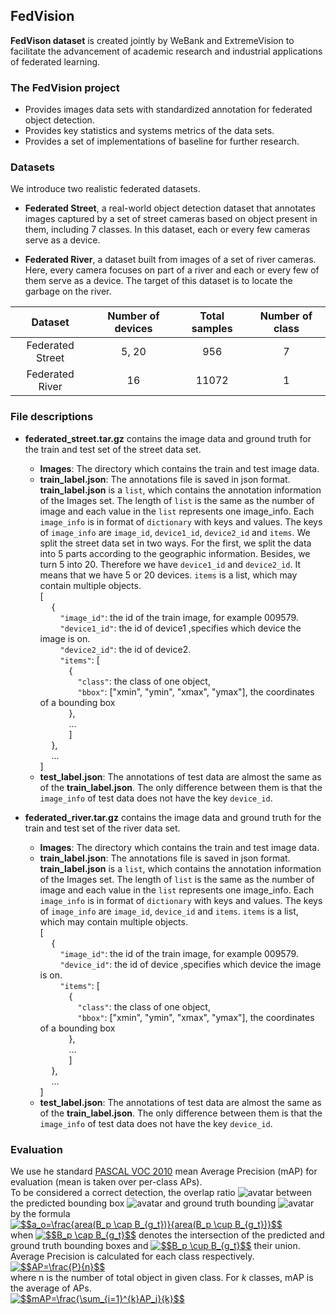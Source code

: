 ## FedVision
**FedVison dataset** is created jointly by WeBank and ExtremeVision to facilitate the advancement of academic research 
and industrial applications of federated learning.

### The FedVision project

* Provides images data sets with standardized annotation for federated object detection.
* Provides key statistics  and systems metrics of the data sets.
* Provides a set of implementations of baseline for further research.

### Datasets
We introduce two realistic federated datasets.
 
* **Federated Street**, a real-world object detection dataset that annotates images captured by a set of street cameras 
based on object present in them, including 7 classes. In this dataset, each or every few cameras serve as a device.

* **Federated River**, a dataset built from images of a set of river cameras. Here, every camera focuses on part of 
a river and each or every few of them serve as a device. The target of this dataset is to locate the garbage on the river. 

 | Dataset | Number of devices | Total samples | Number of class| 
 |:---:|:---:|:---:|:---:|
 | Federated Street | 5, 20 | 956 | 7 |
 | Federated River | 16 | 11072 | 1 |
 
### File descriptions

* **federated_street.tar.gz** contains the image data and ground truth for the train and test set of the street data set.
    * **Images**: The directory which contains the train and test image data.
    * **train_label.json**: The annotations file is saved in json format. **train_label.json** is a `list`, which 
    contains the annotation information of the Images set. The length of `list` is the same as the number of image and each value
    in the `list` represents one image_info. Each `image_info` is in format of `dictionary` with keys and values. The keys 
    of `image_info` are `image_id`, `device1_id`, `device2_id` and `items`. We split the street data set in two ways. For the first, we
    split the data into 5 parts according to the geographic information. Besides, we turn 5 into 20. Therefore we have `device1_id` and
     `device2_id`. It means that we have 5 or 20 devices. `items` is a list, which may contain multiple objects.  
    [  
     &emsp;    {  
     &emsp;&emsp;    `"image_id"`: the id of the train image, for example 009579.  
     &emsp;&emsp;    `"device1_id"`: the id of device1 ,specifies which device the image is on.   
     &emsp;&emsp;    `"device2_id"`: the id of device2.    
     &emsp;&emsp;    `"items"`: [  
     &emsp;&emsp;&emsp;       {  
     &emsp;&emsp;&emsp;&emsp;          `"class"`: the class of one object,  
     &emsp;&emsp;&emsp;&emsp;          `"bbox"`: ["xmin", "ymin", "xmax", "ymax"], the coordinates of a bounding box  
     &emsp;&emsp;&emsp;       },  
     &emsp;&emsp;&emsp;       ...  
     &emsp;&emsp;&emsp;       ]  
     &emsp;     },  
     &emsp;     ...  
    ]
    * **test_label.json**: The annotations of test data are almost the same as of the **train_label.json**. The only difference between them is that 
    the `image_info` of test data does not have the key `device_id`.  
   

* **federated_river.tar.gz** contains the image data and ground truth for the train and test set of the river data set.

    * **Images**: The directory which contains the train and test image data.
    * **train_label.json**: The annotations file is saved in json format. **train_label.json** is a `list`, which 
    contains the annotation information of the Images set. The length of `list` is the same as the number of image and each value
    in the `list` represents one image_info. Each `image_info` is in format of `dictionary` with keys and values. The keys 
    of `image_info` are `image_id`, `device_id` and `items`. `items` is a list, which may contain multiple objects.  
    [  
     &emsp;    {  
     &emsp;&emsp;    `"image_id"`: the id of the train image, for example 009579.  
     &emsp;&emsp;    `"device_id"`: the id of device ,specifies which device the image is on.   
     &emsp;&emsp;    `"items"`: [  
     &emsp;&emsp;&emsp;       {  
     &emsp;&emsp;&emsp;&emsp;          `"class"`: the class of one object,  
     &emsp;&emsp;&emsp;&emsp;          `"bbox"`: ["xmin", "ymin", "xmax", "ymax"], the coordinates of a bounding box  
     &emsp;&emsp;&emsp;       },  
     &emsp;&emsp;&emsp;       ...  
     &emsp;&emsp;&emsp;       ]  
     &emsp;     },  
     &emsp;     ...  
    ]
    * **test_label.json**: The annotations of test data are almost the same as of the **train_label.json**. The only difference between them is that 
    the `image_info` of test data does not have the key `device_id`.  
   
### Evaluation
We use he standard [PASCAL VOC 2010](http://host.robots.ox.ac.uk/pascal/VOC/voc2010/devkit_doc_08-May-2010.pdf) mean Average Precision (mAP) for evaluation (mean is taken over per-class APs).  
To be considered a correct detection, the overlap ratio ![avatar](http://fedcs.fedai.org.cn/1.png) between the predicted bounding box ![avatar](http://fedcs.fedai.org.cn/2.png) and ground truth bounding ![avatar](http://fedcs.fedai.org.cn/3.png) by the formula  
<a href="https://www.codecogs.com/eqnedit.php?latex=$$a_o=\frac{area(B_p&space;\cap&space;B_{g_t})}{area(B_p&space;\cup&space;B_{g_t})}$$" target="_blank"><img src="https://latex.codecogs.com/png.latex?$$a_o=\frac{area(B_p&space;\cap&space;B_{g_t})}{area(B_p&space;\cup&space;B_{g_t})}$$" title="$$a_o=\frac{area(B_p \cap B_{g_t})}{area(B_p \cup B_{g_t})}$$" /></a>  
when <a href="https://www.codecogs.com/eqnedit.php?latex=\dpi{100}&space;$$B_p&space;\cap&space;B_{g_t}$$" target="_blank"><img src="https://latex.codecogs.com/png.latex?\dpi{100}&space;$$B_p&space;\cap&space;B_{g_t}$$" title="$$B_p \cap B_{g_t}$$" /></a> denotes the intersection of the predicted and ground truth bounding boxes and <a href="https://www.codecogs.com/eqnedit.php?latex=\dpi{100}&space;$$B_p&space;\cup&space;B_{g_t}$$" target="_blank"><img src="https://latex.codecogs.com/png.latex?\dpi{100}&space;$$B_p&space;\cup&space;B_{g_t}$$" title="$$B_p \cup B_{g_t}$$" /></a> their union.
Average Precision is calculated for each class respectively.  
<a href="https://www.codecogs.com/eqnedit.php?latex=$$AP=\frac{P}{n}$$" target="_blank"><img src="https://latex.codecogs.com/png.latex?$$AP=\frac{P}{n}$$" title="$$AP=\frac{P}{n}$$" /></a>  
where n is the number of total object in given class.
For $k$ classes, mAP is the average of APs.    
<a href="https://www.codecogs.com/eqnedit.php?latex=$$mAP=\frac{\sum_{i=1}^{k}AP_i}{k}$$" target="_blank"><img src="https://latex.codecogs.com/png.latex?$$mAP=\frac{\sum_{i=1}^{k}AP_i}{k}$$" title="$$mAP=\frac{\sum_{i=1}^{k}AP_i}{k}$$" /></a>
